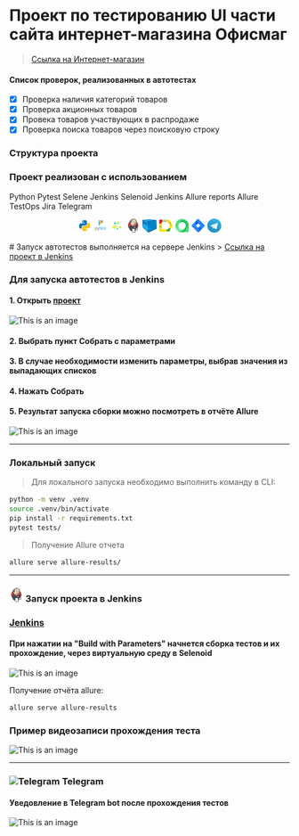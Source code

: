 # Проект по тестированию UI части сайта интернет-магазина Офисмаг
> <a target="_blank" href="https://www.officemag.ru/">Ссылка на Интернет-магазин</a>

#### Список проверок, реализованных в автотестах
- [x] Проверка наличия категорий товаров
- [x] Проверка акционных товаров
- [x] Провека товаров участвующих в распродаже
- [x] Проверка поиска товаров через поисковую строку

### Структура проекта

### Проект реализован с использованием
Python Pytest Selene Jenkins Selenoid Jenkins Allure reports Allure TestOps Jira Telegram 

<p  align="center">
  <code><img width="5%" title="Python" src="design_resources/logo/python.png"></code>
  <code><img width="5%" title="Pytest" src="design_resources/logo/pytest.png"></code>
  <code><img width="5%" title="Selene" src="design_resources/logo/selene.png"></code>
  <code><img width="5%" title="Jenkins" src="design_resources/logo/jenkins.png"></code>
  <code><img width="5%" title="Selenoid" src="design_resources/logo/selenoid.png"></code>
  <code><img width="5%" title="Allure Report" src="design_resources/logo/allure_report.png"></code>
  <code><img width="5%" title="Allure TestOps" src="design_resources/logo/allure_testops.png"></code>
  <code><img width="5%" title="Jira" src="design_resources/logo/jira.png"></code>
  <code><img width="5%" title="Telegram" src="design_resources/logo/tg.png"></code>
</p>
# Запуск автотестов выполняется на сервере Jenkins
> <a target="_blank" href="https://jenkins.autotests.cloud/job/project_bashurova_python">Ссылка на проект в Jenkins</a>

### Для запуска автотестов в Jenkins
#### 1. Открыть <a target="_blank" href="https://jenkins.autotests.cloud/job/project_bashurova_python">проект</a>

![This is an image](/design_resources/screens/)

#### 2. Выбрать пункт **Собрать с параметрами**
#### 3. В случае необходимости изменить параметры, выбрав значения из выпадающих списков
#### 4. Нажать **Собрать**
#### 5. Результат запуска сборки можно посмотреть в отчёте Allure

![This is an image](/design_resources/screens/)

----
### Локальный запуск

> Для локального запуска необходимо выполнить команду в СLI:
```bash
python -m venv .venv
source .venv/bin/activate
pip install -r requirements.txt
pytest tests/
```

> Получение Allure отчета
```bash
allure serve allure-results/
```

----
### <img width="5%" title="Jenkins" src="design_resources/logo/jenkins.png"> Запуск проекта в Jenkins

### [Jenkins](https://jenkins.autotests.cloud/job/project_bashurova_python)

#### При нажатии на "Build with Parameters" начнется сборка тестов и их прохождение, через виртуальную среду в Selenoid
![This is an image](design_resources/images/jenkins.png)

Получение отчёта allure:
```bash
allure serve allure-results
``` 

### Пример видеозаписи прохождения теста
![This is an image](/design_resources/screens/)

<!-- Telegram -->
----
### <img width="5%" title="Telegram" src="resources/logo/tg.png"> Telegram

#### Уведовление в Telegram bot после прохождения тестов

![This is an image](resources/images/tg_okkotv.png)